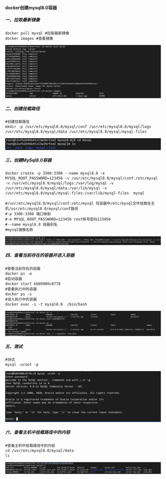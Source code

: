#### docker创建mysql8.0容器

##### 一、拉取最新镜像
```
docker pull mysql #拉取最新镜像
docker images #查看镜像
```
![](images/1911127-20200726023909692-2023354241.png)

##### 二、创建挂载路径
```
#创建挂载路径
mkdir -p /usr/etc/mysql8.0/mysql/conf /usr/etc/mysql8.0/mysql/logs /usr/etc/mysql8.0/mysql/data /usr/etc/mysql8.0/mysql/mysql-files
```
![](images/1911127-20200726233543811-2114195777.png)

##### 三、创建MySql8.0容器
```
docker create -p 3306:3306 --name mysql8.0 -e MYSQL_ROOT_PASSWORD=123456 -v /usr/etc/mysql8.0/mysql/conf:/etc/mysql -v /usr/etc/mysql8.0/mysql/logs:/var/log/mysql -v /usr/etc/mysql8.0/mysql/data:/var/lib/mysql -v /usr/etc/mysql8.0/mysql/mysql-files:/var/lib/mysql-files  mysql

#/usr/etc/mysql8.0/mysql/conf:/etc/mysql 将容器中/etc/mysql文件挂载在主机/usr/etc/mysql8.0/mysql/conf路径
#-p 3306:3306 端口映射
#-e MYSQL_ROOT_PASSWORD=123456 root账号密码123456
#--name mysql8.0 容器别名
#mysql镜像名称
```
![](images/1911127-20200726233636982-1471976260.png)

##### 四、查看当前存在的容器并进入容器
```
#查看当前存在的容器
docker ps -a
#启动容器
docker start bb09900c8770 
#查看执行中的容器
docker ps -s  
#进入执行中的容器
docker exec -i -t mysql8.0  /bin/bash
```
![](images/1911127-20200726234500991-1284963382.png)

##### 五、测试
```
#测试
mysql -uroot -p
```
![](images/1911127-20200726234551698-999941340.png)

##### 六、查看主机中挂载路径中的内容
```
#查看主机中挂载路径中的内容
cd /usr/etc/mysql8.0/mysql/data
ls
```
![](images/1911127-20200726234847831-624598397.png)
